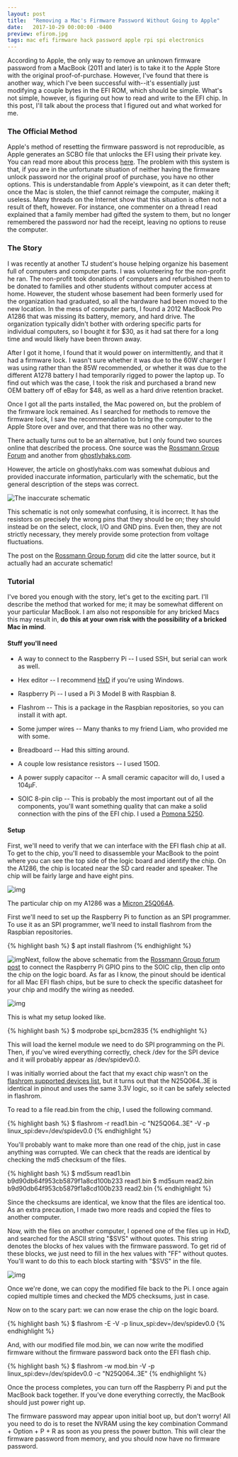 ```yaml
---
layout: post
title:  "Removing a Mac's Firmware Password Without Going to Apple"
date:   2017-10-29 00:00:00 -0400
preview: efirom.jpg
tags: mac efi firmware hack password apple rpi spi electronics
---
```


According to Apple, the only way to remove an unknown firmware password from a MacBook (2011 and later) is to take it to the Apple Store with the original proof-of-purchase. However, I've found that there is another way, which I've been successful with--it's essentially just modifying a couple bytes in the EFI ROM, which should be simple. What's not simple, however, is figuring out how to read and write to the EFI chip. In this post, I'll talk about the process that I figured out and what worked for me.



### The Official Method ###
Apple's method of resetting the firmware password is not reproducible, as Apple generates an SCBO file that unlocks the EFI using their private key. You can read more about this process [here](https://reverse.put.as/2016/06/25/apple-efi-firmware-passwords-and-the-scbo-myth). The problem with this system is that, if you are in the unfortunate situation of neither having the firmware unlock password nor the original proof of purchase, you have no other options. This is understandable from Apple's viewpoint, as it can deter theft; once the Mac is stolen, the thief cannot reimage the computer, making it useless. Many threads on the Internet show that this situation is often not a result of theft, however. For instance, one commenter on a thread I read explained that a family member had gifted the system to them, but no longer remembered the password nor had the receipt, leaving no options to reuse the computer.

### The Story ###
I was recently at another TJ student's house helping organize his basement full of computers and computer parts. I was volunteering for the non-profit he ran. The non-profit took donations of computers and refurbished them to be donated to families and other students without computer access at home. However, the student whose basement had been formerly used for the organization had graduated, so all the hardware had been moved to the new location. In the mess of computer parts, I found a 2012 MacBook Pro A1286 that was missing its battery, memory, and hard drive. The organization typically didn't bother with ordering specific parts for individual computers, so I bought it for $30, as it had sat there for a long time and would likely have been thrown away.

After I got it home, I found that it would power on intermittently, and that it had a firmware lock. I wasn't sure whether it was due to the 60W charger I was using rather than the 85W recommended, or whether it was due to the different A1278 battery I had temporarily rigged to power the laptop up. To find out which was the case, I took the risk and purchased a brand new OEM battery off of eBay for $48, as well as a hard drive retention bracket.

Once I got all the parts installed, the Mac powered on, but the problem of the firmware lock remained. As I searched for methods to remove the firmware lock, I saw the recommendation to bring the computer to the Apple Store over and over, and that there was no other way. 

There actually turns out to be an alternative, but I only found two sources online that described the process. One source was the [Rossmann Group Forum](https://www.rossmanngroup.com/boards/forum/board-repair-troubleshooting/2455-how-to-read-write-erase-apple-efi-spi-rom-with-raspberry-pi) and another from [ghostlyhaks.com](https://www.ghostlyhaks.com/blog/blog/hacking/18-how-to-bypass-apple-efi-firmware-lock).

However, the article on ghostlyhaks.com was somewhat dubious and provided inaccurate information, particularly with the schematic, but the general description of the steps was correct.

![The inaccurate schematic](https://www.ghostlyhaks.com/images/articles/diagram.png)

This schematic is not only somewhat confusing, it is incorrect. It has the resistors on precisely the wrong pins that they should be on; they should instead be on the select, clock, I/O and GND pins. Even then, they are not strictly necessary, they merely provide some protection from voltage fluctuations.

The post on the [Rossmann Group forum](https://www.rossmanngroup.com/boards/forum/board-repair-troubleshooting/2455-how-to-read-write-erase-apple-efi-spi-rom-with-raspberry-pi) did cite the latter source, but it actually had an accurate schematic!

### Tutorial

I've bored you enough with the story, let's get to the exciting part. I'll describe the method that worked for me; it may be somewhat different on your particular MacBook. I am also not responsible for any bricked Macs this may result in, **do this at your own risk with the possibility of a bricked Mac in mind**.

#### Stuff you'll need

- A way to connect to the Raspberry Pi -- I used SSH, but serial can work as well.
- Hex editor -- I recommend [HxD](https://mh-nexus.de/en/hxd/) if you're using Windows.
- Raspberry Pi -- I used a Pi 3 Model B with Raspbian 8.
- Flashrom -- This is a package in the Raspbian repositories, so you can install it with apt.


- Some jumper wires -- Many thanks to my friend Liam, who provided me with some.
- Breadboard -- Had this sitting around.
- A couple low resistance resistors -- I used 150Ω.
- A power supply capacitor -- A small ceramic capacitor will do, I used a 104μF.
- SOIC 8-pin clip -- This is probably the most important out of all the components, you'll want something quality that can make a solid connection with the pins of the EFI chip. I used a [Pomona 5250](https://www.amazon.com/CPT-063-Test-Clip-SOIC8-Pomona/dp/B00HHH65T4).

#### Setup

First, we'll need to verify that we can interface with the EFI flash chip at all. To get to the chip, you'll need to disassemble your MacBook to the point where you can see the top side of the logic board and identify the chip. On the A1286, the chip is located near the SD card reader and speaker. The chip will be fairly large and have eight pins.

![img](https://i.imgur.com/EDn5TwM.jpg)

The particular chip on my A1286 was a [Micron 25Q064A](https://www.micron.com/~/media/documents/products/data-sheet/nor-flash/serial-nor/n25q/n25q_64mb_1_8v_65nm.pdf).

First we'll need to set up the Raspberry Pi to function as an SPI programmer. To use it as an SPI programmer, we'll need to install flashrom from the Raspbian repositories.

{% highlight bash %}
$ apt install flashrom
{% endhighlight %}



![img](https://i.imgur.com/EAXwlfw.jpg)Next, follow the above schematic from the [Rossmann Group forum post](https://www.rossmanngroup.com/boards/forum/board-repair-troubleshooting/2455-how-to-read-write-erase-apple-efi-spi-rom-with-raspberry-pi) to connect the Raspberry Pi GPIO pins to the SOIC clip, then clip onto the chip on the logic board. As far as I know, the pinout should be identical for all Mac EFI flash chips, but be sure to check the specific datasheet for your chip and modify the wiring as needed.

![img](https://lh3.googleusercontent.com/-_vqWZZHRR1a17qWbvNhXLqJuDrwzPVHT5HbJ_Y_-DTKEbgL7SCF8G6oaZ3NBE7JobLtAyuHPkEiBAqOhRM7uemscv4LD-ZndKfpK9K5cYR2m3DgfFC6oMkqehojjlQBSbI8dZq0Si4PC6YbuRVYDNM7qeWfHa75RXpildmnDVeaAcR7qvjsD7bTbbqdWzeRimkWaCbK_icWHVlJwU5MfFB1iFx_0WNlo-9dVKq_BPKupvtUJzj4Dgd0CmdiTn5IfC4RDw5myr8WInlQQfmrkMg1Dj-RevsKepBf-m3dt8gGWP84FaBn7SWPiZiMsm6xw4GLA50Asrkk3p69DAqXnOjPMgzEyuLTTaoO3RG1_rrM7LGvNcwNv_5AY2JaL6gc2ijVDrkoNyGtOQ0vfXyP6K5SQuxewE7Sy4yY6wYShHCbxn-k5A6qtoU-MeT80B1wIOU6tTncRnCihwEKgomkX8rdo8N2G1ZS2Nt2TesAuzILwHcEMSwMNy9JC2_pAHPO6DlIwIzXtcKqUKKgKFoe39A7KN0GVOkatrUTrecJl1waubUbUa2FoBEX113Sd0mLQtkkP5uoCkp6fSO_i02o3tyGFq9glx4HZv0Gijfc3EwEiAZckJykshvWUMnykQlxrqfLJIqzvzPupkzOYJtlo0AlnxkU9ZNLt6Y=w1200-h900-no)

This is what my setup looked like.



{% highlight bash %}
$ modprobe spi_bcm2835
{% endhighlight %}

This will load the kernel module we need to do SPI programming on the Pi. Then, if you've wired everything correctly, check /dev for the SPI device and it will probably appear as /dev/spidev0.0. 

I was initially worried about the fact that my exact chip wasn't on the [flashrom supported devices list](https://www.flashrom.org/Supported_hardware), but it turns out that the N25Q064..3E is identical in pinout and uses the same 3.3V logic, so it can be safely selected in flashrom.

To read to a file read.bin from the chip, I used the following command.

{% highlight bash %}
$ flashrom -r read1.bin -c "N25Q064..3E" -V -p linux_spi:dev=/dev/spidev0.0
{% endhighlight %}

You'll probably want to make more than one read of the chip, just in case anything was corrupted. We can check that the reads are identical by checking the md5 checksum of the files.

{% highlight bash %}
$ md5sum read1.bin
b9d90db64f953cb5879f1a8cd100b233  read1.bin
$ md5sum read2.bin
b9d90db64f953cb5879f1a8cd100b233  read2.bin
{% endhighlight %}

Since the checksums are identical, we know that the files are identical too. As an extra precaution, I made two more reads and copied the files to another computer.

Now, with the files on another computer, I opened one of the files up in HxD, and searched for the ASCII string "\$SVS" without quotes. This string denotes the blocks of hex values with the firmware password. To get rid of these blocks, we just need to fill in the hex values with "FF" without quotes. You'll want to do this to each block starting with "\$SVS" in the file.

![img](https://i.imgur.com/zTQr3fV.png)

Once we're done, we can copy the modified file back to the Pi. I once again copied multiple times and checked the MD5 checksums, just in case.

Now on to the scary part: we can now erase the chip on the logic board.

{% highlight bash %}
$ flashrom -E -V -p linux_spi:dev=/dev/spidev0.0
{% endhighlight %}

And, with our modified file mod.bin, we can now write the modified firmware without the firmware password back onto the EFI flash chip.

{% highlight bash %}
$ flashrom -w mod.bin -V -p linux_spi:dev=/dev/spidev0.0 -c "N25Q064..3E"
{% endhighlight %}

Once the process completes, you can turn off the Raspberry Pi and put the MacBook back together. If you've done everything correctly, the MacBook should just power right up.

The firmware password may appear upon initial boot up, but don't worry! All you need to do is to reset the NVRAM using the key combination Command + Option + P + R as soon as you press the power button. This will clear the firmware password from memory, and you should now have no firmware password.

